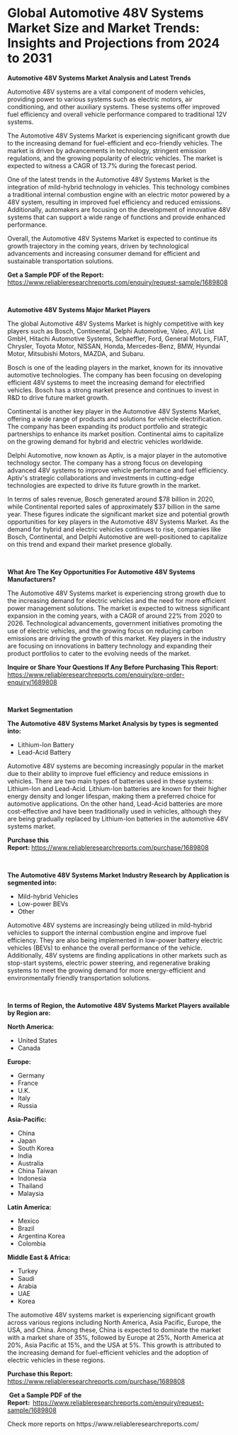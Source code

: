 <p><h1>Global Automotive 48V Systems Market Size and Market Trends: Insights and Projections from 2024 to 2031</h1></p><p><strong>Automotive 48V Systems Market Analysis and Latest Trends</strong></p>
<p><p>Automotive 48V systems are a vital component of modern vehicles, providing power to various systems such as electric motors, air conditioning, and other auxiliary systems. These systems offer improved fuel efficiency and overall vehicle performance compared to traditional 12V systems.</p><p>The Automotive 48V Systems Market is experiencing significant growth due to the increasing demand for fuel-efficient and eco-friendly vehicles. The market is driven by advancements in technology, stringent emission regulations, and the growing popularity of electric vehicles. The market is expected to witness a CAGR of 13.7% during the forecast period.</p><p>One of the latest trends in the Automotive 48V Systems Market is the integration of mild-hybrid technology in vehicles. This technology combines a traditional internal combustion engine with an electric motor powered by a 48V system, resulting in improved fuel efficiency and reduced emissions. Additionally, automakers are focusing on the development of innovative 48V systems that can support a wide range of functions and provide enhanced performance.</p><p>Overall, the Automotive 48V Systems Market is expected to continue its growth trajectory in the coming years, driven by technological advancements and increasing consumer demand for efficient and sustainable transportation solutions.</p></p>
<p><strong>Get a Sample PDF of the Report:&nbsp;</strong> <a href="https://www.reliableresearchreports.com/enquiry/request-sample/1689808">https://www.reliableresearchreports.com/enquiry/request-sample/1689808</a></p>
<p>&nbsp;</p>
<p><strong>Automotive 48V Systems Major Market Players</strong></p>
<p><p>The global Automotive 48V Systems Market is highly competitive with key players such as Bosch, Continental, Delphi Automotive, Valeo, AVL List GmbH, Hitachi Automotive Systems, Schaeffler, Ford, General Motors, FIAT, Chrysler, Toyota Motor, NISSAN, Honda, Mercedes-Benz, BMW, Hyundai Motor, Mitsubishi Motors, MAZDA, and Subaru. </p><p>Bosch is one of the leading players in the market, known for its innovative automotive technologies. The company has been focusing on developing efficient 48V systems to meet the increasing demand for electrified vehicles. Bosch has a strong market presence and continues to invest in R&D to drive future market growth.</p><p>Continental is another key player in the Automotive 48V Systems Market, offering a wide range of products and solutions for vehicle electrification. The company has been expanding its product portfolio and strategic partnerships to enhance its market position. Continental aims to capitalize on the growing demand for hybrid and electric vehicles worldwide.</p><p>Delphi Automotive, now known as Aptiv, is a major player in the automotive technology sector. The company has a strong focus on developing advanced 48V systems to improve vehicle performance and fuel efficiency. Aptiv's strategic collaborations and investments in cutting-edge technologies are expected to drive its future growth in the market.</p><p>In terms of sales revenue, Bosch generated around $78 billion in 2020, while Continental reported sales of approximately $37 billion in the same year. These figures indicate the significant market size and potential growth opportunities for key players in the Automotive 48V Systems Market. As the demand for hybrid and electric vehicles continues to rise, companies like Bosch, Continental, and Delphi Automotive are well-positioned to capitalize on this trend and expand their market presence globally.</p></p>
<p>&nbsp;</p>
<p><strong>What Are The Key Opportunities For Automotive 48V Systems Manufacturers?</strong></p>
<p><p>The Automotive 48V Systems market is experiencing strong growth due to the increasing demand for electric vehicles and the need for more efficient power management solutions. The market is expected to witness significant expansion in the coming years, with a CAGR of around 22% from 2020 to 2026. Technological advancements, government initiatives promoting the use of electric vehicles, and the growing focus on reducing carbon emissions are driving the growth of this market. Key players in the industry are focusing on innovations in battery technology and expanding their product portfolios to cater to the evolving needs of the market.</p></p>
<p><strong>Inquire or Share Your Questions If Any Before Purchasing This Report:</strong> <a href="https://www.reliableresearchreports.com/enquiry/pre-order-enquiry/1689808">https://www.reliableresearchreports.com/enquiry/pre-order-enquiry/1689808</a></p>
<p>&nbsp;</p>
<p><strong>Market Segmentation</strong></p>
<p><strong>The Automotive 48V Systems Market Analysis by types is segmented into:</strong></p>
<p><ul><li>Lithium-Ion Battery</li><li>Lead-Acid Battery</li></ul></p>
<p><p>Automotive 48V systems are becoming increasingly popular in the market due to their ability to improve fuel efficiency and reduce emissions in vehicles. There are two main types of batteries used in these systems: Lithium-Ion and Lead-Acid. Lithium-Ion batteries are known for their higher energy density and longer lifespan, making them a preferred choice for automotive applications. On the other hand, Lead-Acid batteries are more cost-effective and have been traditionally used in vehicles, although they are being gradually replaced by Lithium-Ion batteries in the automotive 48V systems market.</p></p>
<p><strong>Purchase this Report:&nbsp;</strong><a href="https://www.reliableresearchreports.com/purchase/1689808">https://www.reliableresearchreports.com/purchase/1689808</a></p>
<p>&nbsp;</p>
<p><strong>The Automotive 48V Systems Market Industry Research by Application is segmented into:</strong></p>
<p><ul><li>Mild-hybrid Vehicles</li><li>Low-power BEVs</li><li>Other</li></ul></p>
<p><p>Automotive 48V systems are increasingly being utilized in mild-hybrid vehicles to support the internal combustion engine and improve fuel efficiency. They are also being implemented in low-power battery electric vehicles (BEVs) to enhance the overall performance of the vehicle. Additionally, 48V systems are finding applications in other markets such as stop-start systems, electric power steering, and regenerative braking systems to meet the growing demand for more energy-efficient and environmentally friendly transportation solutions.</p></p>
<p>&nbsp;</p>
<p><strong>In terms of Region, the Automotive 48V Systems Market Players available by Region are:</strong></p>
<p>
    <p> <strong> North America: </strong>
        <ul>
            <li>United States</li>
            <li>Canada</li>
        </ul>
        </p> 
    <p> <strong> Europe: </strong>
        <ul>
            <li>Germany</li>
            <li>France</li>
            <li>U.K.</li>
            <li>Italy</li>
            <li>Russia</li>
        </ul>
        </p> 
    <p> <strong> Asia-Pacific: </strong>
        <ul>
            <li>China</li>
            <li>Japan</li>
            <li>South Korea</li>
            <li>India</li>
            <li>Australia</li>
            <li>China Taiwan</li>
            <li>Indonesia</li>
            <li>Thailand</li>
            <li>Malaysia</li>
        </ul>
        </p> 
    <p> <strong> Latin America: </strong>
        <ul>
            <li>Mexico</li>
            <li>Brazil</li>
            <li>Argentina Korea</li>
            <li>Colombia</li>
        </ul>
        </p> 
    <p> <strong> Middle East & Africa: </strong>
        <ul>
            <li>Turkey</li>
            <li>Saudi</li>
            <li>Arabia</li>
            <li>UAE</li>
            <li>Korea</li>
        </ul>
    </p>
    </p>
<p><p>The automotive 48V systems market is experiencing significant growth across various regions including North America, Asia Pacific, Europe, the USA, and China. Among these, China is expected to dominate the market with a market share of 35%, followed by Europe at 25%, North America at 20%, Asia Pacific at 15%, and the USA at 5%. This growth is attributed to the increasing demand for fuel-efficient vehicles and the adoption of electric vehicles in these regions.</p></p>
<p><strong>Purchase this Report: </strong><a href="https://www.reliableresearchreports.com/purchase/1689808">https://www.reliableresearchreports.com/purchase/1689808</a></p>
<p>&nbsp;<strong>Get a Sample PDF of the Report:&nbsp;&nbsp;</strong><a href="https://www.reliableresearchreports.com/enquiry/request-sample/1689808">https://www.reliableresearchreports.com/enquiry/request-sample/1689808</a></p>
<p><strong></strong></p>
<p>Check more reports on https://www.reliableresearchreports.com/</p>